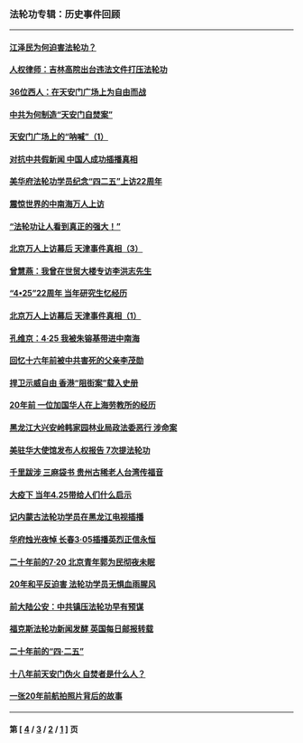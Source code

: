 ### 法轮功专辑：历史事件回顾
---
#### [江泽民为何迫害法轮功？](../../pages/nf5793/n13876324.md?03060430) 
#### [人权律师：吉林高院出台违法文件打压法轮功](../../pages/nf5793/n13825665.md?03060430) 
#### [36位西人：在天安门广场上为自由而战](../../pages/nf5793/n13390029.md?03060430) 
#### [中共为何制造“天安门自焚案”](../../pages/nf5793/n13183270.md?03060430) 
#### [天安门广场上的“呐喊”（1）](../../pages/nf5793/n13105277.md?03060430) 
#### [对抗中共假新闻 中国人成功插播真相](../../pages/nf5793/n12910618.md?03060430) 
#### [美华府法轮功学员纪念“四二五”上访22周年](../../pages/nf5793/n12904445.md?03060430) 
#### [震惊世界的中南海万人上访](../../pages/nf5793/n12903976.md?03060430) 
#### [“法轮功让人看到真正的强大！”](../../pages/nf5793/n12903195.md?03060430) 
#### [北京万人上访幕后 天津事件真相（3）](../../pages/nf5793/n12902807.md?03060430) 
#### [曾慧燕：我曾在世贸大楼专访李洪志先生](../../pages/nf5793/n12898729.md?03060430) 
#### [“4•25”22周年 当年研究生忆经历](../../pages/nf5793/n12894152.md?03060430) 
#### [北京万人上访幕后 天津事件真相（1）](../../pages/nf5793/n12885174.md?03060430) 
#### [孔维京：4·25 我被朱镕基带进中南海](../../pages/nf5793/n12864987.md?03060430) 
#### [回忆十六年前被中共害死的父亲李茂勋](../../pages/nf5793/n12880270.md?03060430) 
#### [捍卫示威自由 香港“阻街案”载入史册](../../pages/nf5793/n12811245.md?03060430) 
#### [20年前 一位加国华人在上海劳教所的经历](../../pages/nf5793/n12707932.md?03060430) 
#### [黑龙江大兴安岭韩家园林业局政法委恶行 涉命案](../../pages/nf5793/n12622815.md?03060430) 
#### [美驻华大使馆发布人权报告 7次提法轮功](../../pages/nf5793/n12520541.md?03060430) 
#### [千里跋涉 三麻袋书 贵州古稀老人台湾传福音](../../pages/nf5793/n12198750.md?03060430) 
#### [大疫下 当年4.25带给人们什么启示](../../pages/nf5793/n12058565.md?03060430) 
#### [记内蒙古法轮功学员在黑龙江电视插播](../../pages/nf5793/n11699194.md?03060430) 
#### [华府烛光夜悼 长春3·05插播英烈正信永恒](../../pages/nf5793/n11397432.md?03060430) 
#### [二十年前的7·20 北京青年郭为民彻夜未眠](../../pages/nf5793/n11354195.md?03060430) 
#### [20年和平反迫害 法轮功学员无惧血雨腥风](../../pages/nf5793/n11348279.md?03060430) 
#### [前大陆公安：中共镇压法轮功早有预谋](../../pages/nf5793/n11352168.md?03060430) 
#### [福克斯法轮功新闻发酵  英国每日邮报转载](../../pages/nf5793/n11285952.md?03060430) 
#### [二十年前的“四·二五”](../../pages/nf5793/n11207639.md?03060430) 
#### [十八年前天安门伪火 自焚者是什么人？](../../pages/nf5793/n10996556.md?03060430) 
#### [一张20年前航拍照片背后的故事](../../pages/nf5793/n10693797.md?03060430) 

---
#### 第 [ [4](./4.md?03060430) / [3](./3.md?03060430) / [2](./2.md?03060430) / [1](./1.md?03060430) ] 页

